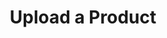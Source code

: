 ---
title: Upload a Product
excerpt: This endpoint allows you to upload a product.
api:
  file: product.json
  operationId: post_products-upload
hidden: false
---